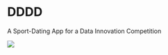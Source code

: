 # DDDD
A Sport-Dating App for a Data Innovation Competition

![](https://github.com/soravolk/DDDD/blob/master/DD-Animated%20Image%20(Small).gif)
